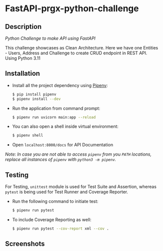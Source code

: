 # FastAPI-prgx-python-challenge


## Description

_Python Challenge to make API using FastAPI_

This challenge showcases as Clean Architecture. Here we have one Entities - Users, Address and Challenge to create CRUD endpoint in REST API. 
Using Python 3.11

## Installation

- Install all the project dependency using [Pipenv](https://pipenv.pypa.io):

  ```sh
  $ pip install pipenv
  $ pipenv install --dev
  ```

- Run the application from command prompt:

  ```sh
  $ pipenv run uvicorn main:app --reload
  ```

- You can also open a shell inside virtual environment:

  ```sh
  $ pipenv shell
  ```

- Open `localhost:8000/docs` for API Documentation

_*Note:* In case you are not able to access `pipenv` from you `PATH` locations, replace all instances of `pipenv` with `python3 -m pipenv`._

## Testing

For Testing, `unittest` module is used for Test Suite and Assertion, whereas `pytest` is being used for Test Runner and Coverage Reporter.

- Run the following command to initiate test:
  ```sh
  $ pipenv run pytest
  ```
- To include Coverage Reporting as well:
  ```sh
  $ pipenv run pytest --cov-report xml --cov .
  ```

## Screenshots